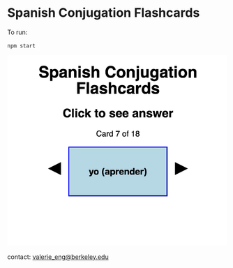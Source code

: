 # Spanish Conjugation Flashcards

To run:

```shell
npm start
```

<p align="center"><img src="./spanish-flashcards.png" alt="Screenshot"></p>

contact: valerie_eng@berkeley.edu

